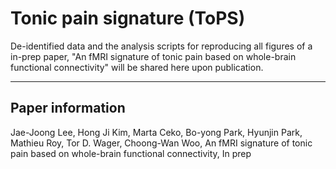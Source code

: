 # Tonic pain signature (ToPS)

De-identified data and the analysis scripts for reproducing all figures of a in-prep paper, "An fMRI signature of tonic pain based on whole-brain functional connectivity" will be shared here upon publication. 

---
## Paper information

Jae-Joong Lee, Hong Ji Kim, Marta Ceko, Bo-yong Park, Hyunjin Park, Mathieu Roy, Tor D. Wager, Choong-Wan Woo, An fMRI signature of tonic pain based on whole-brain functional connectivity, In prep
